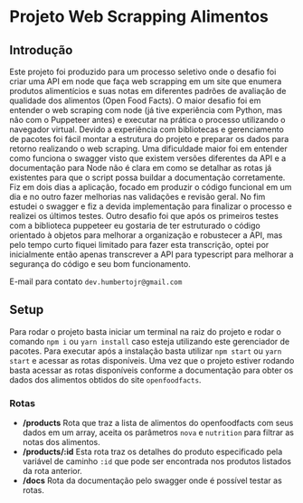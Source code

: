 # Projeto Web Scrapping Alimentos

## Introdução

 Este projeto foi produzido para um processo seletivo onde o desafio foi criar uma API em node que faça web scrapping em um site que enumera produtos alimentícios e suas notas em diferentes padrões de avaliação de qualidade dos alimentos (Open Food Facts).
 O maior desafio foi em entender o web scraping com node (já tive experiência com Python, mas não com o Puppeteer antes) e executar na prática o processo utilizando o navegador virtual.
 Devido a experiência com bibliotecas e gerenciamento de pacotes foi fácil montar a estrutura do projeto e preparar os dados para retorno realizando o web scraping. Uma dificuldade maior foi em entender como funciona o swagger visto que existem versões diferentes da API e a documentação para Node não é clara em como se detalhar as rotas já existentes para que o script possa buildar a documentação corretamente.
 Fiz em dois dias a aplicação, focado em produzir o código funcional em um dia e no outro fazer melhorias nas validações e revisão geral. No fim estudei o swagger e fiz a devida implementação para finalizar o processo e realizei os últimos testes.
 Outro desafio foi que após os primeiros testes com a biblioteca puppeteer eu gostaria de ter estruturado o código orientado à objetos para melhorar a organização e robustecer a API, mas pelo tempo curto fiquei limitado para fazer esta transcrição, optei por inicialmente então apenas transcrever a API para typescript para melhorar a segurança do código e seu bom funcionamento.
 
 E-mail para contato `dev.humbertojr@gmail.com`

## Setup

 Para rodar o projeto basta iniciar um terminal na raiz do projeto e rodar o comando `npm i` ou `yarn install` caso esteja utilizando este gerenciador de pacotes.
 Para executar após a instalação basta utilizar ```npm start``` ou ```yarn start``` e acessar as rotas disponíveis.
 Uma vez que o projeto estiver rodando basta acessar as rotas disponíveis conforme a documentação para obter os dados dos alimentos obtidos do site `openfoodfacts`.

### Rotas
* **/products** Rota que traz a lista de alimentos do openfoodfacts com seus dados em um array, aceita os parâmetros ```nova``` e ```nutrition``` para filtrar as notas dos alimentos.
* **/products/:id** Esta rota traz os detalhes do produto especificado pela variável de caminho ```:id``` que pode ser encontrada nos produtos listados da rota anterior.
* **/docs** Rota da documentação pelo swagger onde é possível testar as rotas.
